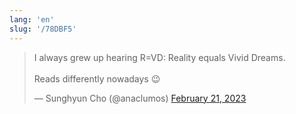 ```yaml
---
lang: 'en'
slug: '/78DBF5'
---
```


<blockquote class="twitter-tweet">
<p lang="en" dir="ltr">
I always grew up hearing R=VD: Reality equals Vivid Dreams.<br/><br/>Reads differently nowadays 😉
</p>
&mdash; Sunghyun Cho (@anaclumos) <a href="https://twitter.com/anaclumos/status/1628137597339070464?ref_src=twsrc%5Etfw">February 21, 2023</a>
</blockquote>
